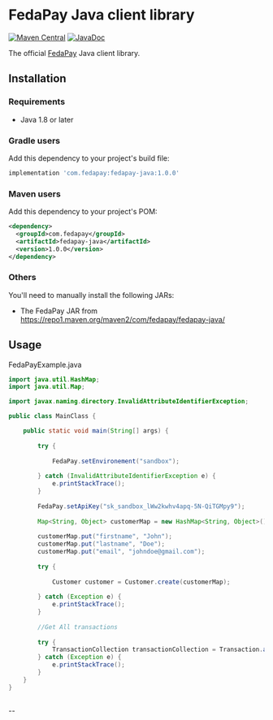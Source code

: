 # FedaPay Java client library

[![Maven Central](https://img.shields.io/maven-central/v/com.fedapay/fedapay-java)](https://mvnrepository.com/artifact/com.fedapay/fedapay-java)
[![JavaDoc](http://img.shields.io/badge/javadoc-reference-blue.svg)](https://fedapay.dev/fedapay-java)


The official [FedaPay][fed] Java client library.

## Installation

### Requirements

- Java 1.8 or later

### Gradle users

Add this dependency to your project's build file:

```groovy
implementation 'com.fedapay:fedapay-java:1.0.0'
```

### Maven users

Add this dependency to your project's POM:

```xml
<dependency>
  <groupId>com.fedapay</groupId>
  <artifactId>fedapay-java</artifactId>
  <version>1.0.0</version>
</dependency>
```

### Others

You'll need to manually install the following JARs:

- The FedaPay JAR from <https://repo1.maven.org/maven2/com/fedapay/fedapay-java/>


## Usage

FedaPayExample.java

```java
import java.util.HashMap;
import java.util.Map;

import javax.naming.directory.InvalidAttributeIdentifierException;

public class MainClass {

	public static void main(String[] args) {
		
		try {
			
			FedaPay.setEnvironement("sandbox");
			
		} catch (InvalidAttributeIdentifierException e) {
			e.printStackTrace();
		}
		
		FedaPay.setApiKey("sk_sandbox_lWw2kwhv4apq-5N-QiTGMpy9");
		
		Map<String, Object> customerMap = new HashMap<String, Object>();
		
		customerMap.put("firstname", "John");
		customerMap.put("lastname", "Doe");
		customerMap.put("email", "johndoe@gmail.com");
		
		try {
			
			Customer customer = Customer.create(customerMap);
			
		} catch (Exception e) {
			e.printStackTrace();
		}
		
		//Get All transactions
		
		try {
			TransactionCollection transactionCollection = Transaction.all();
		} catch (Exception e) {
			e.printStackTrace();
		}		
	}
}
```
##

--

[fed]: https://fedapay.com

<!--
# vim: set tw=79:
-->
